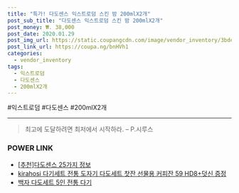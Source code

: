 ```yaml
--- 
title: "특가! 다도센스 익스트로덤 스킨 밤 200mlX2개" 
post_sub_title: "다도센스 익스트로덤 스킨 밤 200mlX2개" 
post_money: ₩. 38,000 
post_date: 2020.01.29 
post_img_url: https://static.coupangcdn.com/image/vendor_inventory/3bde/d96e0018fda8138ff34e7fb49ccbf49ade67f85637f52b6aad11c8d18964.jpg 
post_link_url: https://coupa.ng/bnHVh1 
categories: 
  - vendor_inventory 
tags: 
  - 익스트로덤 
  - 다도센스 
  - 200mlX2개 
--- 
```

  #익스트로덤 #다도센스 #200mlX2개 
<hr> 

> 최고에 도달하려면 최저에서 시작하라. – P.시루스 


### POWER LINK

* <a href="https://blog.naver.com/fasyy4321/221789299410" target="_blank">[추천]다도센스 25가지 정보</a>
* <a href="https://blog.naver.com/fasyy4321/221784869667" target="_blank">kirahosi 다기세트 전통 도자기 다도세트 찻잔 선물용 커피잔 59 HD8+덧신 증정 </a>
* <a href="https://blog.naver.com/an0733/221784622461" target="_blank">백자 다도세트 5인 전통 다기</a>
